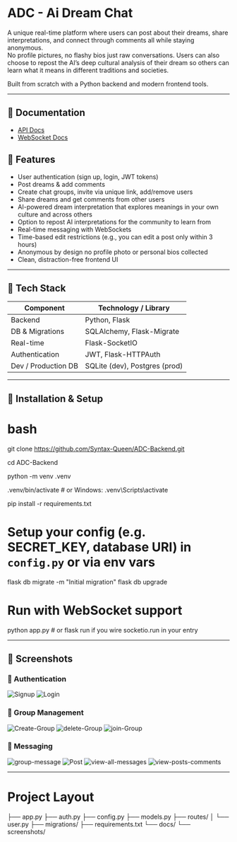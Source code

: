 # ADC - Ai Dream Chat
A unique real-time platform where users can post about their dreams, share interpretations, and connect through comments  all while staying anonymous.  
No profile pictures, no flashy bios just raw conversations. Users can also choose to repost the AI’s deep cultural analysis of their dream so others can learn what it means in different traditions and societies.  

Built from scratch with a Python backend and modern frontend tools.  

---
## 📖 Documentation
- [API Docs](ADC-documentation.json)
- [WebSocket Docs](docs/websocket.md)

## 🌟 Features

- User authentication (sign up, login, JWT tokens)  
- Post dreams & add comments  
- Create chat groups, invite via unique link, add/remove users
- Share dreams and get comments from other users
- AI-powered dream interpretation that explores meanings in your own culture and across others
- Option to repost AI interpretations for the community to learn from
- Real-time messaging with WebSockets  
- Time-based edit restrictions (e.g., you can edit a post only within 3 hours)  
- Anonymous by design no profile photo or personal bios collected
-  Clean, distraction-free frontend UI  

---

## 🧰 Tech Stack

| Component        | Technology / Library      |
|------------------|---------------------------|
| Backend          | Python, Flask             |
| DB & Migrations  | SQLAlchemy, Flask-Migrate |
| Real-time        | Flask-SocketIO            |
| Authentication   | JWT, Flask-HTTPAuth        |
| Dev / Production DB | SQLite (dev), Postgres (prod) |

---

## 🚀 Installation & Setup

# bash
git clone https://github.com/Syntax-Queen/ADC-Backend.git

cd ADC-Backend

python -m venv .venv

.venv/bin/activate         # or Windows: .venv\Scripts\activate

pip install -r requirements.txt

# Setup your config (e.g. SECRET_KEY, database URI) in `config.py` or via env vars

flask db migrate -m "Initial migration"
flask db upgrade

# Run with WebSocket support
python app.py               # or flask run if you wire socketio.run in your entry


---

## 📸 Screenshots

### 🔑 Authentication
![Signup](docs/screenshots/signup.png)
![Login](docs/screenshots/login.png)

### 👥 Group Management
![Create-Group](docs/screenshots/create-group.png)
![delete-Group](docs/screenshots/delete-group.png)
![join-Group](docs/screenshots/join-group.png)

### 💬 Messaging
![group-message](docs/screenshots/message.png)
![Post](docs/screenshots/post.png)
![view-all-messages](docs/screenshots/view-all-messages.png)
![view-posts-comments](docs/screenshots/view-post-comments.png)

---
# Project Layout

├── app.py
├── auth.py
├── config.py
├── models.py
├── routes/
│   └── user.py
├── migrations/
├── requirements.txt
└── docs/
    └── screenshots/
